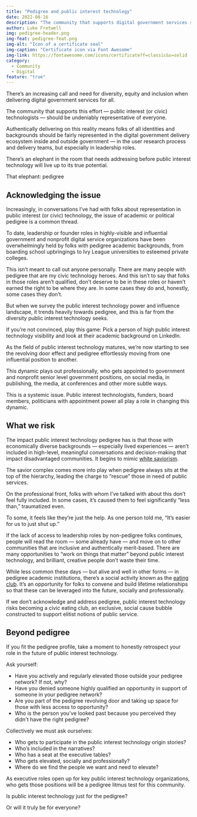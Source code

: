 ```yaml
---
title: "Pedigree and public interest technology"
date: 2022-08-16
description: "The community that supports digital government services should be undeniably representative of everyone."
author: Luke Fretwell
img: pedigree-header.png
img-feat: pedigree-feat.png
img-alt: "Icon of a certificate seal"
img-caption: "Certificate icon via Font Awesome"
img-link: https://fontawesome.com/icons/certificate?f=classic&s=solid
category:
  - Community
  - Digital
feature: "true"
---
```


There’s an increasing call and need for diversity, equity and inclusion when delivering digital government services for all.

The community that supports this effort — public interest (or civic) technologists —  should be undeniably representative of everyone.

Authentically delivering on this reality means folks of all identities and backgrounds should be fairly represented in the digital government delivery ecosystem inside and outside government —  in the user research process and  delivery teams, but especially in leadership roles.

There’s an elephant in the room that needs addressing before public interest technology will live up to its true potential.

That elephant: pedigree

## Acknowledging the issue

Increasingly, in conversations I’ve had with folks about representation in public interest (or civic) technology, the issue of academic or political pedigree is a common thread.

To date, leadership or founder roles in highly-visible and influential government and nonprofit digital service organizations have been overwhelmingly held by folks with pedigree academic backgrounds, from boarding school upbringings to Ivy League universities to esteemed private colleges.

This isn’t meant to call out anyone personally. There are many people with pedigree that are my civic technology heroes. And this isn’t to say that folks in those roles aren’t qualified, don’t deserve to be in these roles or haven’t earned the right to be where they are. In some cases they do and, honestly, some cases they don’t.

But when we survey the public interest technology power and influence landscape, it trends heavily towards pedigree, and this is far from the diversity public interest technology seeks.

If you’re not convinced, play this game: Pick a person of high public interest technology visibility and look at their academic background on LinkedIn.

As the field of public interest technology matures, we’re now starting to see the revolving door effect and pedigree effortlessly moving from one influential position to another.

This dynamic plays out professionally, who gets appointed to government and nonprofit senior level government positions, on social media, in publishing, the media, at conferences and other more subtle ways.

This is a systemic issue. Public interest technologists, funders, board members, politicians with appointment power all play a role in changing this dynamic.

## What we risk

The impact public interest technology pedigree has is that those with economically diverse backgrounds — especially lived experiences  — aren’t included in high-level, meaningful conversations and decision-making that impact disadvantaged communities. It begins to mimic [white saviorism](https://en.wikipedia.org/wiki/White_savior).

The savior complex comes more into play when pedigree always sits at the top of the hierarchy, leading the charge to “rescue” those in need of public services.

On the professional front, folks with whom I’ve talked with about this don’t feel fully included. In some cases, it’s caused them to feel significantly “less than,” traumatized even.

To some, it feels like they’re just the help. As one person told me, “It’s easier for us to just shut up.”

If the lack of access to leadership roles by non-pedigree folks continues, people will read the room  —  some already have  —  and move on to other communities that are inclusive and authentically merit-based. There are many opportunities to “work on things that matter” beyond public interest technology, and brilliant, creative people don’t waste their time.

While less common these days  —  but alive and well in other forms  —  in pedigree academic institutions, there’s a social activity known as the [eating club](https://en.wikipedia.org/wiki/Dining_club#United_States). It’s an opportunity for folks to convene and build lifetime relationships so that these can be leveraged into the future, socially and professionally.

If we don’t acknowledge and address pedigree, public interest technology risks becoming a civic eating club, an exclusive, social cause bubble constructed to support elitist notions of public service.

## Beyond pedigree

If you fit the pedigree profile, take a moment to honestly retrospect your role in the future of public interest technology.

Ask yourself:

* Have you actively and regularly elevated those outside your pedigree network? If not, why?
* Have you denied someone highly qualified an opportunity in support of someone in your pedigree network?
* Are you part of the pedigree revolving door and taking up space for those with less access to opportunity?
* Who is the person you've looked past because you perceived they didn't have the right pedigree?

Collectively we must ask ourselves:

* Who gets to participate in the public interest technology origin stories?
* Who’s included in the narratives?
* Who has a seat at the executive tables?
* Who gets elevated, socially and professionally?
* Where do we find the people we want and need to elevate?

As executive roles open up for key public interest technology organizations, who gets those positions will be a pedigree litmus test for this community.

Is public interest technology just for the pedigree?

Or will it truly be for everyone?
